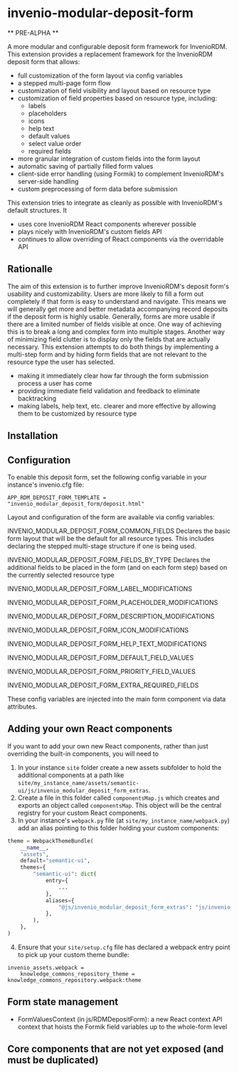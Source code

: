 # invenio-modular-deposit-form

** PRE-ALPHA **

A more modular and configurable deposit form framework for InvenioRDM. This extension provides a replacement framework for the InvenioRDM deposit form that allows:

- full customization of the form layout via config variables
- a stepped multi-page form flow
- customization of field visibility and layout based on resource type
- customization of field properties based on resource type, including:
  - labels
  - placeholders
  - icons
  - help text
  - default values
  - select value order
  - required fields
- more granular integration of custom fields into the form layout
- automatic saving of partially filled form values
- client-side error handling (using Formik) to complement InvenioRDM's server-side handling
- custom preprocessing of form data before submission

This extension tries to integrate as cleanly as possible with InvenioRDM's default structures. It

- uses core InvenioRDM React components wherever possible
- plays nicely with InvenioRDM's custom fields API
- continues to allow overriding of React components via the overridable API

## Rationalle

The aim of this extension is to further improve InvenioRDM's deposit form's usability and customizability.
Users are more likely to fill a form out completely if that form is easy to understand and navigate. This means
we will generally get more and better metadata accompanying record deposits if the deposit form is highly
usable. Generally, forms are more usable if there are a limited number of fields visible at once. One way of achieving this is to break a long and complex form into multiple stages. Another way of minimizing field clutter
is to display only the fields that are actually necessary. This extension attempts to do both things by
implementing a multi-step form and by hiding form fields that are not relevant to the resource type the user
has selected.

- making it immediately clear how far through the form submission process a user has come
- providing immediate field validation and feedback to eliminate backtracking
- making labels, help text, etc. clearer and more effective by allowing them to be customized by resource type


## Installation

## Configuration

To enable this deposit form, set the following config variable in your instance's invenio.cfg file:

```
APP_RDM_DEPOSIT_FORM_TEMPLATE = "invenio_modular_deposit_form/deposit.html"
```

Layout and configuration of the form are available via config variables:


INVENIO_MODULAR_DEPOSIT_FORM_COMMON_FIELDS  Declares the basic form layout that will be the default for
                                            all resource types. This includes declaring the stepped multi-stage
                                            structure if one is being used.


INVENIO_MODULAR_DEPOSIT_FORM_FIELDS_BY_TYPE     Declares the additional fields to be placed in the form
                                                (and on each form step) based on the currently selected
                                                resource type


INVENIO_MODULAR_DEPOSIT_FORM_LABEL_MODIFICATIONS

INVENIO_MODULAR_DEPOSIT_FORM_PLACEHOLDER_MODIFICATIONS

INVENIO_MODULAR_DEPOSIT_FORM_DESCRIPTION_MODIFICATIONS

INVENIO_MODULAR_DEPOSIT_FORM_ICON_MODIFICATIONS

INVENIO_MODULAR_DEPOSIT_FORM_HELP_TEXT_MODIFICATIONS

INVENIO_MODULAR_DEPOSIT_FORM_DEFAULT_FIELD_VALUES

INVENIO_MODULAR_DEPOSIT_FORM_PRIORITY_FIELD_VALUES

INVENIO_MODULAR_DEPOSIT_FORM_EXTRA_REQUIRED_FIELDS

These config variables are injected into the main form component via data attributes.

## Adding your own React components

If you want to add your own new React components, rather than just overriding the built-in components, you will need to

1. In your instance `site` folder create a new assets subfolder to hold the additional components at a path like `site/my_instance_name/assets/semantic-ui/js/invenio_modular_deposit_form_extras`.
2. Create a file in this folder called `componentsMap.js` which creates and exports an object called `componentsMap`. This object will be the central registry for your custom React components.
3. In your instance's `webpack.py` file (at `site/my_instance_name/webpack.py`) add an alias pointing to this folder holding your custom components:

```python
theme = WebpackThemeBundle(
    __name__,
    "assets",
    default="semantic-ui",
    themes={
        "semantic-ui": dict(
            entry={
                ...
            },
            aliases={
                "@js/invenio_modular_deposit_form_extras": "js/invenio_modular_deposit_form_extras",
            },
        ),
    },
)
```

4. Ensure that your `site/setup.cfg` file has declared a webpack entry point to pick up your custom theme bundle:

```
invenio_assets.webpack =
    knowledge_commons_repository_theme = knowledge_commons_repository.webpack:theme
```

## Form state management

- FormValuesContext (in js/RDMDepositForm): a new React context API context that hoists the Formik field variables up to the whole-form level

## Core components that are not yet exposed (and must be duplicated)
